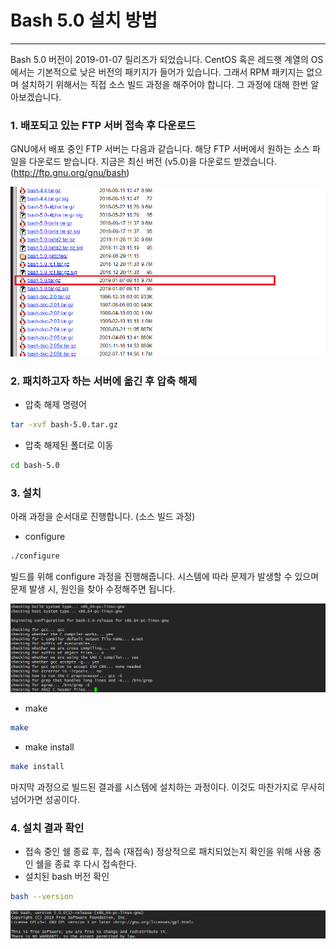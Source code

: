 # Bash 5.0 설치 방법
* * *      

Bash 5.0 버전이 2019-01-07 릴리즈가 되었습니다. CentOS 혹은 레드햇 계열의 OS에서는 기본적으로 낮은 버전의 패키지가 들어가 있습니다. 그래서 RPM 패키지는 없으며 설치하기 위해서는 직접 소스 빌드 과정을 해주어야 합니다. 그 과정에 대해 한번 알아보겠습니다.   

### 1. 배포되고 있는 FTP 서버 접속 후 다운로드

GNU에서 배포 중인 FTP 서버는 다음과 같습니다. 해당 FTP 서버에서 원하는 소스 파일을 다운로드 받습니다. 지금은 최신 버전 (v5.0)을 다운로드 받겠습니다. (http://ftp.gnu.org/gnu/bash)

![ex_screenshot](./assets//bash-ftp-download.png)


### 2. 패치하고자 하는 서버에 옮긴 후 압축 해제
- 압축 해제 명령어
``` bash
tar -xvf bash-5.0.tar.gz
```
- 압축 해제된 폴더로 이동
``` bash
cd bash-5.0
```

### 3. 설치   
아래 과정을 순서대로 진행합니다. (소스 빌드 과정)
- configure
``` bash
./configure
```
빌드를 위해 configure 과정을 진행해줍니다. 시스템에 따라 문제가 발생할 수 있으며 문제 발생 시, 원인을 찾아 수정해주면 됩니다.

![ex_screenshot](./assets//bash-configure.png)

- make
``` bash
make
```

- make install
``` bash
make install
```

마지막 과정으로 빌드된 결과를 시스템에 설치하는 과정이다. 이것도 마찬가지로 무사히 넘어가면 성공이다.

### 4. 설치 결과 확인
- 접속 중인 쉘 종료 후, 접속 (재접속)
정상적으로 패치되었는지 확인을 위해 사용 중인 쉘을 종료 후 다시 접속한다.
- 설치된 bash 버전 확인
``` bash
bash --version
```

![ex_screenshot](./assets//bash-update-version.png)
